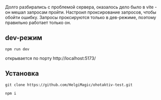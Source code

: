 Долго разбирались с проблемой сервера, оказалось дело было в vite - он мешал запросам пройти.
Настроил проксирование запросов, чтобы обойти ошибку. 
Запросы проксируются только в дев-режиме, поэтому правильно работает только он.

## dev-режим

```npm run dev```

открывается по порту http://localhost:5173/


## Установка 
```git clone https://github.com/HelgiMagic/ohotaktiv-test.git```

```npm i```

